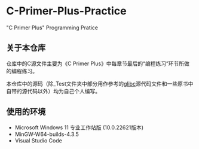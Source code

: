 # C-Primer-Plus-Practice
"C Primer Plus" Programming Pratice

## 关于本仓库
仓库中的C源文件主要为《C Primer Plus》中每章节最后的“编程练习”环节所做的编程练习。

本仓库中的源码（除_Test文件夹中部分用作参考的[glibc](https://elixir.bootlin.com/glibc/latest/source)源代码文件和一些原书中自带的源代码以外）均为自己个人编写。

## 使用的环境
* Microsoft Windows 11 专业工作站版 (10.0.22621版本)
* MinGW-W64-builds-4.3.5
* Visual Studio Code
